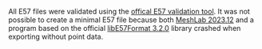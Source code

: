 All E57 files were validated using the [offical E57 validation tool](http://www.libe57.org/download.html). It was not possible to create a minimal E57 file because both [MeshLab 2023.12](https://www.meshlab.net/#download) and a program based on the official [libE57Format 3.2.0](https://github.com/asmaloney/libE57Format) library crashed when exporting without point data.
